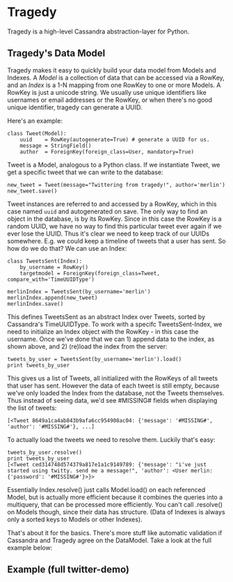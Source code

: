 # Tragedy

Tragedy is a high-level Cassandra abstraction-layer for Python.

## Tragedy's Data Model

Tragedy makes it easy to quickly build your data model from Models and Indexes. A *Model* is a collection of data that can be accessed via a RowKey, and an *Index* is a 1-N mapping from one RowKey to one or more Models. A RowKey is just a unicode string. We usually use unique identifiers like usernames or email addresses or the RowKey, or when there's no good unique identifier, tragedy can generate a UUID.

Here's an example:

	class Tweet(Model):
    	uuid    = RowKey(autogenerate=True) # generate a UUID for us.
    	message = StringField()    
    	author  = ForeignKey(foreign_class=User, mandatory=True)

Tweet is a Model, analogous to a Python class. If we instantiate Tweet, we get a specific tweet that we can write to the database:

    new_tweet = Tweet(message="Twittering from tragedy!", author='merlin')
	new_tweet.save()

Tweet instances are referred to and accessed by a RowKey, which in this case named `uuid` and autogenerated on save. The only way to find an object in the database, is by its RowKey. Since in this case the RowKey is a random UUID, we have no way to find this particular tweet ever again if we ever lose the UUID. Thus it's clear we need to keep track of our UUIDs somewhere. E.g. we could keep a timeline of tweets that a user has sent. So how do we do that? We can use an Index:

	class TweetsSent(Index):
    	by_username = RowKey()
    	targetmodel = ForeignKey(foreign_class=Tweet, compare_with='TimeUUIDType')

	merlinIndex = TweetsSent(by_username='merlin')
	merlinIndex.append(new_tweet)
	merlinIndex.save()

This defines TweetsSent as an abstract Index over Tweets, sorted by Cassandra's TimeUUIDType. To work with a specifc TweetsSent-Index, we need to initialize an Index object with the RowKey - in this case the username. Once we've done that we can 1) append data to the index, as shown above, and 2) (re)load the index from the server:

    tweets_by_user = TweetsSent(by_username='merlin').load()
	print tweets_by_user

This gives us a list of Tweets, all initialized with the RowKeys of all tweets that user has sent. However the data of each tweet is still empty, because we've only loaded the Index from the database, not the Tweets themselves. Thus instead of seeing data, we'd see #MISSING# fields when displaying the list of tweets:

    [<Tweet 8649a1ca4ab843b9afa6cc954908ac04: {'message': '#MISSING#', 'author': '#MISSING#'}, ...]

To actually load the tweets we need to resolve them. Luckily that's easy:

	tweets_by_user.resolve()
	print tweets_by_user
	[<Tweet ced314748d574379a817e1a1c9149789: {'message': "i've just started using twitty. send me a message!", 'author': <User merlin: {'password': '#MISSING#'}>}>

Essentially Index.resolve() just calls Model.load() on each referenced Model, but is actually more efficient because it combines the queries into a multiquery, that can be processed more efficiently. You can't call .resolve() on Models though, since their data has structure. (Data of Indexes is always only a sorted keys to Models or other Indexes).

That's about it for the basics. There's more stuff like automatic validation if Cassandra and Tragedy agree on the DataModel. Take a look at the full example below:


## Example (full twitter-demo)

